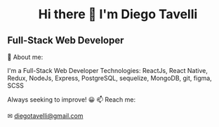 <h1 align="center" >
Hi there 👋 
I'm Diego Tavelli
</h1>
<h2>
 Full-Stack Web Developer 
</h2>




💬 About me:

I'm a Full-Stack Web Developer
Technologies:
ReactJs, 
React Native, 
Redux, 
NodeJs, 
Express, 
PostgreSQL, 
sequelize, 
MongoDB,
git,
figma,
SCSS


Always seeking to improve! 😀
📫 Reach me:

✉ diegotavelli@gmail.com




<!--
**DiegoTavelli/DiegoTavelli** is a ✨ _special_ ✨ repository because its `README.md` (this file) appears on your GitHub profile.

Here are some ideas to get you started:

- 🔭 I’m currently working on ...
- 🌱 I’m currently learning ...
- 👯 I’m looking to collaborate on ...
- 🤔 I’m looking for help with ...
- 💬 Ask me about ...
- 📫 How to reach me: ...
- 😄 Pronouns: ...
- ⚡ Fun fact: ...
-->
